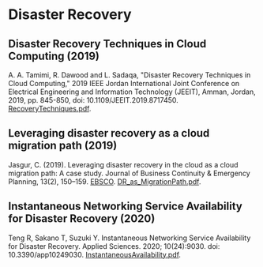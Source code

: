# Disaster Recovery

## Disaster Recovery Techniques in Cloud Computing (2019)

A. A. Tamimi, R. Dawood and L. Sadaqa, "Disaster Recovery Techniques in Cloud Computing," 2019 IEEE Jordan International Joint Conference on Electrical Engineering and Information Technology (JEEIT), Amman, Jordan, 2019, pp. 845-850, doi: 10.1109/JEEIT.2019.8717450. [RecoveryTechniques.pdf](RecoveryTechniques.pdf).

## Leveraging disaster recovery as a cloud migration path (2019)

Jasgur, C. (2019). Leveraging disaster recovery in the cloud as a cloud migration path: A case study. Journal of Business Continuity & Emergency Planning, 13(2), 150–159. [EBSCO]( https://search-ebscohost-com.proxy1.ncu.edu/login.aspx?direct=true&db=tsh&AN=139908027&site=eds-live). [DR_as_MigrationPath.pdf](DR_as_MigrationPath.pdf).

## Instantaneous Networking Service Availability for Disaster Recovery (2020)

Teng R, Sakano T, Suzuki Y. Instantaneous Networking Service Availability for Disaster Recovery. Applied Sciences. 2020; 10(24):9030. doi: 10.3390/app10249030. [InstantaneousAvailability.pdf](InstantaneousAvailability.pdf).
